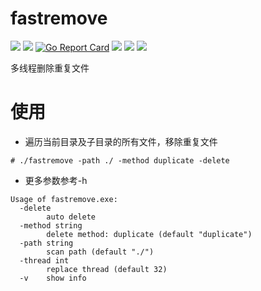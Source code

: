 # fastremove

[<img src="https://img.shields.io/github/license/esrrhs/fastremove">](https://github.com/esrrhs/fastremove)
[<img src="https://img.shields.io/github/languages/top/esrrhs/fastremove">](https://github.com/esrrhs/fastremove)
[![Go Report Card](https://goreportcard.com/badge/github.com/esrrhs/fastremove)](https://goreportcard.com/report/github.com/esrrhs/fastremove)
[<img src="https://img.shields.io/github/v/release/esrrhs/fastremove">](https://github.com/esrrhs/fastremove/releases)
[<img src="https://img.shields.io/github/downloads/esrrhs/fastremove/total">](https://github.com/esrrhs/fastremove/releases)
[<img src="https://img.shields.io/github/workflow/status/esrrhs/fastremove/Go">](https://github.com/esrrhs/fastremove/actions)

多线程删除重复文件

# 使用
* 遍历当前目录及子目录的所有文件，移除重复文件
```
# ./fastremove -path ./ -method duplicate -delete
```
* 更多参数参考-h
```
Usage of fastremove.exe:
  -delete
        auto delete
  -method string
        delete method: duplicate (default "duplicate")
  -path string
        scan path (default "./")
  -thread int
        replace thread (default 32)
  -v    show info
```
